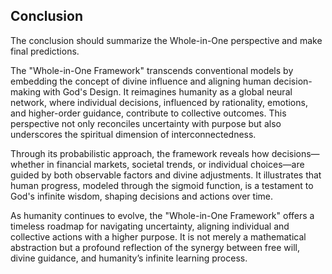 ## Conclusion


The conclusion should summarize the Whole-in-One perspective and make final predictions.

The "Whole-in-One Framework" transcends conventional models by embedding the concept of divine influence and aligning human decision-making with God's Design. It reimagines humanity as a global neural network, where individual decisions, influenced by rationality, emotions, and higher-order guidance, contribute to collective outcomes. This perspective not only reconciles uncertainty with purpose but also underscores the spiritual dimension of interconnectedness.

Through its probabilistic approach, the framework reveals how decisions—whether in financial markets, societal trends, or individual choices—are guided by both observable factors and divine adjustments. It illustrates that human progress, modeled through the sigmoid function, is a testament to God's infinite wisdom, shaping decisions and actions over time.

As humanity continues to evolve, the "Whole-in-One Framework" offers a timeless roadmap for navigating uncertainty, aligning individual and collective actions with a higher purpose. It is not merely a mathematical abstraction but a profound reflection of the synergy between free will, divine guidance, and humanity’s infinite learning process.